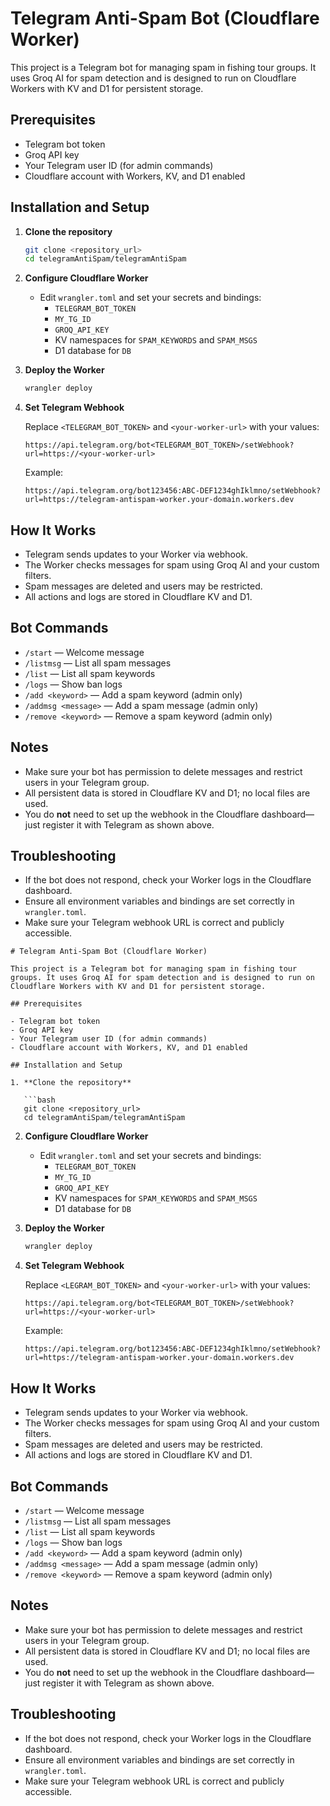 # Telegram Anti-Spam Bot (Cloudflare Worker)

This project is a Telegram bot for managing spam in fishing tour groups. It uses Groq AI for spam detection and is designed to run on Cloudflare Workers with KV and D1 for persistent storage.

## Prerequisites

- Telegram bot token
- Groq API key
- Your Telegram user ID (for admin commands)
- Cloudflare account with Workers, KV, and D1 enabled

## Installation and Setup

1. **Clone the repository**

   ```bash
   git clone <repository_url>
   cd telegramAntiSpam/telegramAntiSpam
   ```

2. **Configure Cloudflare Worker**

   - Edit `wrangler.toml` and set your secrets and bindings:
     - `TELEGRAM_BOT_TOKEN`
     - `MY_TG_ID`
     - `GROQ_API_KEY`
     - KV namespaces for `SPAM_KEYWORDS` and `SPAM_MSGS`
     - D1 database for `DB`

3. **Deploy the Worker**

   ```bash
   wrangler deploy
   ```

4. **Set Telegram Webhook**

   Replace `<TELEGRAM_BOT_TOKEN>` and `<your-worker-url>` with your values:

   ```
   https://api.telegram.org/bot<TELEGRAM_BOT_TOKEN>/setWebhook?url=https://<your-worker-url>
   ```

   Example:

   ```
   https://api.telegram.org/bot123456:ABC-DEF1234ghIklmno/setWebhook?url=https://telegram-antispam-worker.your-domain.workers.dev
   ```

## How It Works

- Telegram sends updates to your Worker via webhook.
- The Worker checks messages for spam using Groq AI and your custom filters.
- Spam messages are deleted and users may be restricted.
- All actions and logs are stored in Cloudflare KV and D1.

## Bot Commands

- `/start` — Welcome message
- `/listmsg` — List all spam messages
- `/list` — List all spam keywords
- `/logs` — Show ban logs
- `/add <keyword>` — Add a spam keyword (admin only)
- `/addmsg <message>` — Add a spam message (admin only)
- `/remove <keyword>` — Remove a spam keyword (admin only)

## Notes

- Make sure your bot has permission to delete messages and restrict users in your Telegram group.
- All persistent data is stored in Cloudflare KV and D1; no local files are used.
- You do **not** need to set up the webhook in the Cloudflare dashboard—just register it with Telegram as shown above.

## Troubleshooting

- If the bot does not respond, check your Worker logs in the Cloudflare dashboard.
- Ensure all environment variables and bindings are set correctly in `wrangler.toml`.
- Make sure your Telegram webhook URL is correct and publicly accessible.

````<!-- filepath: /home/lexus/projects/telegramBots/telegramAntispam/telegramAntiSpam/README.md -->
# Telegram Anti-Spam Bot (Cloudflare Worker)

This project is a Telegram bot for managing spam in fishing tour groups. It uses Groq AI for spam detection and is designed to run on Cloudflare Workers with KV and D1 for persistent storage.

## Prerequisites

- Telegram bot token
- Groq API key
- Your Telegram user ID (for admin commands)
- Cloudflare account with Workers, KV, and D1 enabled

## Installation and Setup

1. **Clone the repository**

   ```bash
   git clone <repository_url>
   cd telegramAntiSpam/telegramAntiSpam
````

2. **Configure Cloudflare Worker**

   - Edit `wrangler.toml` and set your secrets and bindings:
     - `TELEGRAM_BOT_TOKEN`
     - `MY_TG_ID`
     - `GROQ_API_KEY`
     - KV namespaces for `SPAM_KEYWORDS` and `SPAM_MSGS`
     - D1 database for `DB`

3. **Deploy the Worker**

   ```bash
   wrangler deploy
   ```

4. **Set Telegram Webhook**

   Replace `<LEGRAM_BOT_TOKEN>` and `<your-worker-url>` with your values:

   ```
   https://api.telegram.org/bot<TELEGRAM_BOT_TOKEN>/setWebhook?url=https://<your-worker-url>
   ```

   Example:

   ```
   https://api.telegram.org/bot123456:ABC-DEF1234ghIklmno/setWebhook?url=https://telegram-antispam-worker.your-domain.workers.dev
   ```

## How It Works

- Telegram sends updates to your Worker via webhook.
- The Worker checks messages for spam using Groq AI and your custom filters.
- Spam messages are deleted and users may be restricted.
- All actions and logs are stored in Cloudflare KV and D1.

## Bot Commands

- `/start` — Welcome message
- `/listmsg` — List all spam messages
- `/list` — List all spam keywords
- `/logs` — Show ban logs
- `/add <keyword>` — Add a spam keyword (admin only)
- `/addmsg <message>` — Add a spam message (admin only)
- `/remove <keyword>` — Remove a spam keyword (admin only)

## Notes

- Make sure your bot has permission to delete messages and restrict users in your Telegram group.
- All persistent data is stored in Cloudflare KV and D1; no local files are used.
- You do **not** need to set up the webhook in the Cloudflare dashboard—just register it with Telegram as shown above.

## Troubleshooting

- If the bot does not respond, check your Worker logs in the Cloudflare dashboard.
- Ensure all environment variables and bindings are set correctly in `wrangler.toml`.
- Make sure your Telegram webhook URL is correct and publicly accessible.
